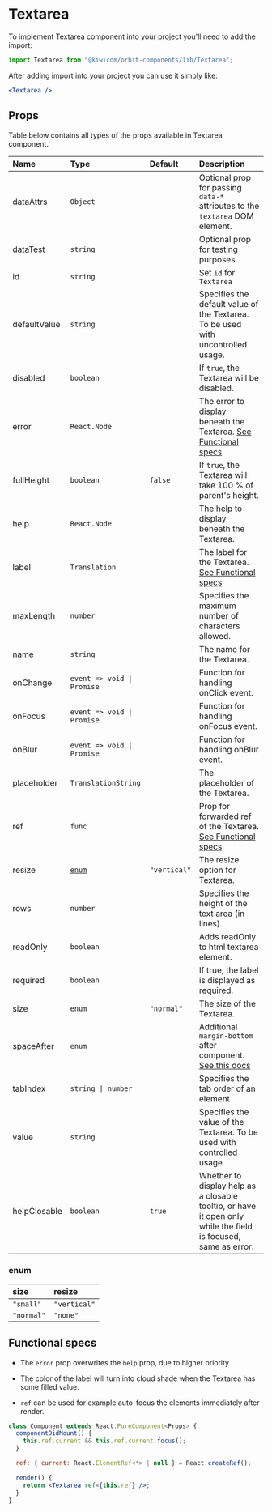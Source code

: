 # Textarea

To implement Textarea component into your project you'll need to add the import:

```jsx
import Textarea from "@kiwicom/orbit-components/lib/Textarea";
```

After adding import into your project you can use it simply like:

```jsx
<Textarea />
```

## Props

Table below contains all types of the props available in Textarea component.

| Name         | Type                       | Default      | Description                                                                                                                                                    |
| :----------- | :------------------------- | :----------- | :------------------------------------------------------------------------------------------------------------------------------------------------------------- |
| dataAttrs    | `Object`                   |              | Optional prop for passing `data-*` attributes to the `textarea` DOM element.                                                                                   |
| dataTest     | `string`                   |              | Optional prop for testing purposes.                                                                                                                            |
| id           | `string`                   |              | Set `id` for `Textarea`                                                                                                                                        |
| defaultValue | `string`                   |              | Specifies the default value of the Textarea. To be used with uncontrolled usage.                                                                               |
| disabled     | `boolean`                  |              | If `true`, the Textarea will be disabled.                                                                                                                      |
| error        | `React.Node`               |              | The error to display beneath the Textarea. [See Functional specs](#functional-specs)                                                                           |
| fullHeight   | `boolean`                  | `false`      | If `true`, the Textarea will take 100 % of parent's height.                                                                                                    |
| help         | `React.Node`               |              | The help to display beneath the Textarea.                                                                                                                      |
| label        | `Translation`              |              | The label for the Textarea. [See Functional specs](#functional-specs)                                                                                          |
| maxLength    | `number`                   |              | Specifies the maximum number of characters allowed.                                                                                                            |
| name         | `string`                   |              | The name for the Textarea.                                                                                                                                     |
| onChange     | `event => void \| Promise` |              | Function for handling onClick event.                                                                                                                           |
| onFocus      | `event => void \| Promise` |              | Function for handling onFocus event.                                                                                                                           |
| onBlur       | `event => void \| Promise` |              | Function for handling onBlur event.                                                                                                                            |
| placeholder  | `TranslationString`        |              | The placeholder of the Textarea.                                                                                                                               |
| ref          | `func`                     |              | Prop for forwarded ref of the Textarea. [See Functional specs](#functional-specs)                                                                              |
| resize       | [`enum`](#enum)            | `"vertical"` | The resize option for Textarea.                                                                                                                                |
| rows         | `number`                   |              | Specifies the height of the text area (in lines).                                                                                                              |
| readOnly     | `boolean`                  |              | Adds readOnly to html textarea element.                                                                                                                        |
| required     | `boolean`                  |              | If true, the label is displayed as required.                                                                                                                   |
| size         | [`enum`](#enum)            | `"normal"`   | The size of the Textarea.                                                                                                                                      |
| spaceAfter   | `enum`                     |              | Additional `margin-bottom` after component. [See this docs](https://github.com/kiwicom/orbit/tree/master/packages/orbit-components/src/common/getSpacingToken) |
| tabIndex     | `string \| number`         |              | Specifies the tab order of an element                                                                                                                          |
| value        | `string`                   |              | Specifies the value of the Textarea. To be used with controlled usage.                                                                                         |
| helpClosable | `boolean`                  | `true`       | Whether to display help as a closable tooltip, or have it open only while the field is focused, same as error.                                                 |

### enum

| size       | resize       |
| :--------- | :----------- |
| `"small"`  | `"vertical"` |
| `"normal"` | `"none"`     |

## Functional specs

- The `error` prop overwrites the `help` prop, due to higher priority.

- The color of the label will turn into cloud shade when the Textarea has some filled value.

- `ref` can be used for example auto-focus the elements immediately after render.

```jsx
class Component extends React.PureComponent<Props> {
  componentDidMount() {
    this.ref.current && this.ref.current.focus();
  }

  ref: { current: React.ElementRef<*> | null } = React.createRef();

  render() {
    return <Textarea ref={this.ref} />;
  }
}
```
